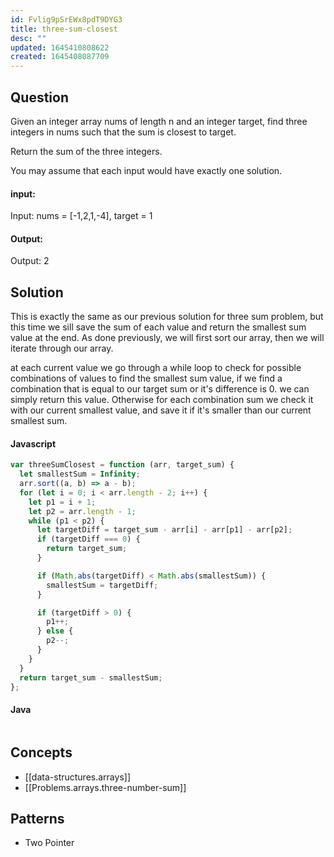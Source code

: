 ```yaml
---
id: Fvlig9pSrEWx8pdT9DYG3
title: three-sum-closest
desc: ""
updated: 1645410808622
created: 1645408087709
---
```


## Question

Given an integer array nums of length n and an integer target, find three integers in nums such that the sum is closest to target.

Return the sum of the three integers.

You may assume that each input would have exactly one solution.

#### input:

Input: nums = [-1,2,1,-4], target = 1

#### Output:

Output: 2

## Solution

This is exactly the same as our previous solution for three sum problem, but this time we sill save the sum of each value and return the smallest sum value at the end.
As done previously, we will first sort our array, then we will iterate through our array.

at each current value we go through a while loop to check for possible combinations of values to find the smallest sum value, if we find a combination that is equal to our target sum or it's difference is 0. we can simply return this value. Otherwise for each combination sum we check it with our current smallest value, and save it if it's smaller than our current smallest sum.

#### Javascript

```javascript
var threeSumClosest = function (arr, target_sum) {
  let smallestSum = Infinity;
  arr.sort((a, b) => a - b);
  for (let i = 0; i < arr.length - 2; i++) {
    let p1 = i + 1;
    let p2 = arr.length - 1;
    while (p1 < p2) {
      let targetDiff = target_sum - arr[i] - arr[p1] - arr[p2];
      if (targetDiff === 0) {
        return target_sum;
      }

      if (Math.abs(targetDiff) < Math.abs(smallestSum)) {
        smallestSum = targetDiff;
      }

      if (targetDiff > 0) {
        p1++;
      } else {
        p2--;
      }
    }
  }
  return target_sum - smallestSum;
};
```

#### Java

```java

```

## Concepts

- [[data-structures.arrays]]
- [[Problems.arrays.three-number-sum]]

## Patterns

- Two Pointer

